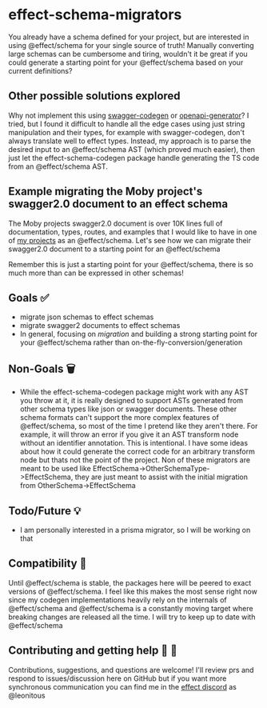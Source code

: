 # effect-schema-migrators

You already have a schema defined for your project, but are interested in using @effect/schema for your single source of truth! Manually converting large schemas can be cumbersome and tiring, wouldn't it be great if you could generate a starting point for your @effect/schema based on your current definitions?

## Other possible solutions explored

Why not implement this using [swagger-codegen](https://github.com/swagger-api/swagger-codegen) or [openapi-generator](https://github.com/OpenAPITools/openapi-generator)? I tried, but I found it difficult to handle all the edge cases using just string manipulation and their types, for example with swagger-codegen, don't always translate well to effect types. Instead, my approach is to parse the desired input to an @effect/schema AST (which proved much easier), then just let the effect-schema-codegen package handle generating the TS code from an @effect/schema AST.

## Example migrating the Moby project's swagger2.0 document to an effect schema

The Moby projects swagger2.0 document is over 10K lines full of documentation, types, routes, and examples that I would like to have in one of [my projects](https://github.com/leonitousconforti/the-moby-effect) as an @effect/schema. Let's see how we can migrate their swagger2.0 document to a starting point for an @effect/schema



Remember this is just a starting point for your @effect/schema, there is so much more than can be expressed in other schemas!

## Goals :white_check_mark:

- migrate json schemas to effect schemas
- migrate swagger2 documents to effect schemas
- In general, focusing on *migration* and building a strong starting point for your @effect/schema rather than on-the-fly-conversion/generation

## Non-Goals :wastebasket:

- While the effect-schema-codegen package might work with any AST you throw at it, it is really designed to support ASTs generated from other schema types like json or swagger documents. These other schema formats can't support the more complex features of @effect/schema, so most of the time I pretend like they aren't there. For example, it will throw an error if you give it an AST transform node without an identifier annotation. This is intentional. I have some ideas about how it could generate the correct code for an arbitrary transform node but thats not the point of the project. Non of these migrators are meant to be used like EffectSchema->OtherSchemaType->EffectSchema, they are just meant to assist with the initial migration from OtherSchema->EffectSchema

## Todo/Future :bulb:

- I am personally interested in a prisma migrator, so I will be working on that

## Compatibility :closed_lock_with_key:

Until @effect/schema is stable, the packages here will be peered to exact versions of @effect/schema. I feel like this makes the most sense right now since my codegen implementations heavily rely on the internals of @effect/schema and @effect/schema is a constantly moving target where breaking changes are released all the time. I will try to keep up to date with @effect/schema

## Contributing and getting help :speech_balloon: :beers:

Contributions, suggestions, and questions are welcome! I'll review prs and respond to issues/discussion here on GitHub but if you want more synchronous communication you can find me in the [effect discord](https://discord.gg/effect-ts) as @leonitous
